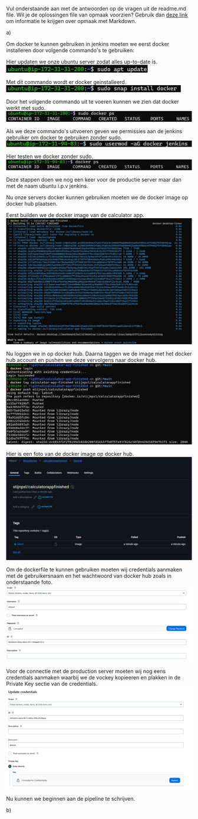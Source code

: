 Vul onderstaande aan met de antwoorden op de vragen uit de readme.md file. Wil je de oplossingen file van opmaak voorzien? Gebruik dan [deze link](https://github.com/adam-p/markdown-here/wiki/Markdown-Cheatsheet) om informatie te krijgen over
opmaak met Markdown.

a)

Om docker te kunnen gebruiken in jenkins moeten we eerst docker installeren door volgende commando's te gebruiken:

Hier updaten we onze ubuntu server zodat alles up-to-date is.
![alt text](images/image-10.png)

Met dit commando wordt er docker geinstalleerd.
![alt text](images/image-12.png)

Door het volgende commando uit te voeren kunnen we zien dat docker werkt met sudo.
![alt text](images/image-13.png)

Als we deze commando's uitvoeren geven we permissies aan de jenkins gebruiker om docker te gebruiken zonder sudo.
![alt text](images/image-9.png)

Hier testen we docker zonder sudo.
![alt text](images/image-2.png)

Deze stappen doen we nog een keer voor de productie server maar dan met de naam ubuntu i.p.v jenkins.

Nu onze servers docker kunnen gebruiken moeten we de docker image op docker hub plaatsen.

Eerst builden we de docker image van de calculator app.
![alt text](images/image.png)

Nu loggen we in op docker hub. Daarna taggen we de image met het docker hub account en pushen we deze vervolgens naar docker hub.
![alt text](images/image-3.png)

Hier is een foto van de docker image op docker hub.
![alt text](images/image-4.png)

Om de dockerfile te kunnen gebruiken moeten wij credentials aanmaken met de gebruikersnaam en het wachtwoord van docker hub zoals in onderstaande foto.
![alt text](images/image-8.png)

Voor de connectie met de production server moeten wij nog eens credentials aanmaken waarbij we de vockey kopieeren en plakken in de Private Key sectie van de credentials.
![alt text](images/image-14.png)

Nu kunnen we beginnen aan de pipeline te schrijven.

b)
